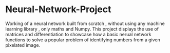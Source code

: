 # Neural-Network-Project
Working of a neural network built from scratch , without using any machine learning library , only maths and Numpy.
This project displays the use of matrices and differentiation to showcase how a basic nerual network functions to solve a popular problem of identifying numbers from a given pixelated image.

